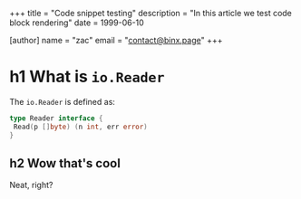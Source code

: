 +++
title = "Code snippet testing"
description = "In this article we test code block rendering"
date = 1999-06-10

[author]
name = "zac"
email = "contact@binx.page"
+++

# h1 What is `io.Reader`

The `io.Reader` is defined as:

```go
type Reader interface {
 Read(p []byte) (n int, err error)
}
```
## h2 Wow that's cool

Neat, right?
